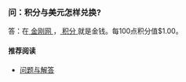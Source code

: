 ### 问：积分与美元怎样兑换?
答：在[ 金刚网 ](https://a2zitpro.github.io/web/金刚中文网)，[ 积分 ](https://a2zitpro.github.io/web/积分)就是金钱。每100点积分值$1.00。
#### 推荐阅读
- [ 问题与解答 ](https://a2zitpro.github.io/web/问题与解答)
